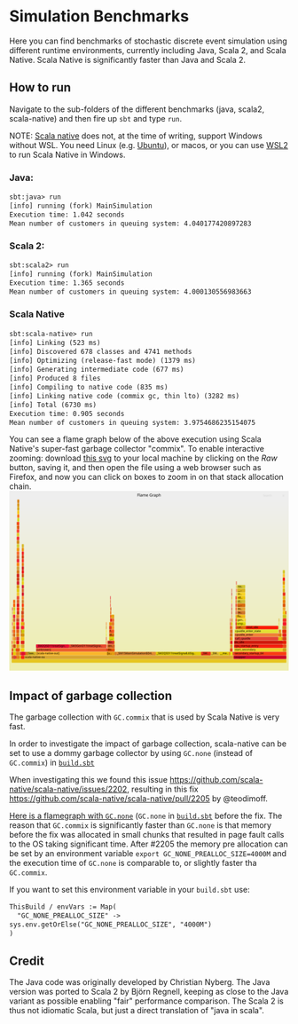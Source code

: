 # Simulation Benchmarks 

Here you can find benchmarks of stochastic discrete event simulation using different runtime environments, currently including Java, Scala 2, and Scala Native. Scala Native is significantly faster than Java and Scala 2.

## How to run 
Navigate to the sub-folders of the different benchmarks (java, scala2, scala-native) and then fire up `sbt` and type `run`.

NOTE: [Scala native](http://www.scala-native.org) does not, at the time of writing, support Windows without WSL. You need Linux (e.g. [Ubuntu](https://ubuntu.com/download/desktop)), or macos, or you can use [WSL2](https://docs.microsoft.com/en-us/windows/wsl/) to run Scala Native in Windows. 

### Java:
```
sbt:java> run
[info] running (fork) MainSimulation 
Execution time: 1.042 seconds
Mean number of customers in queuing system: 4.040177420897283
```
### Scala 2:
```
sbt:scala2> run
[info] running (fork) MainSimulation 
Execution time: 1.365 seconds
Mean number of customers in queuing system: 4.000130556983663
```
### Scala Native 
```
sbt:scala-native> run
[info] Linking (523 ms)
[info] Discovered 678 classes and 4741 methods
[info] Optimizing (release-fast mode) (1379 ms)
[info] Generating intermediate code (677 ms)
[info] Produced 8 files
[info] Compiling to native code (835 ms)
[info] Linking native code (commix gc, thin lto) (3282 ms)
[info] Total (6730 ms)
Execution time: 0.905 seconds
Mean number of customers in queuing system: 3.9754686235154075
```

You can see a flame graph below of the above execution using Scala Native's super-fast garbage collector "commix".
To enable interactive zooming: download [this svg](https://github.com/lunduniversity/scalades/blob/main/benchmark/scala-native/kernel-GC-commix.svg) to your local machine by clicking on the *Raw* button, saving it, and then open the file using a web browser such as Firefox, and now you can click on boxes to zoom in on that stack allocation chain. 
<img src="./scala-native/kernel-GC-commix.svg">

## Impact of garbage collection

The garbage collection with `GC.commix` that is used by Scala Native is very fast. 

In order to investigate the impact of garbage collection, scala-native can be set to use a dommy garbage collector by using `GC.none` (instead of `GC.commix`) in [`build.sbt`](https://github.com/lunduniversity/scalades/blob/main/benchmark/scala-native/build.sbt)

When investigating this we found this issue https://github.com/scala-native/scala-native/issues/2202, resulting in this fix https://github.com/scala-native/scala-native/pull/2205 by @teodimoff.

[Here is a flamegraph with `GC.none`](https://github.com/lunduniversity/scalades/blob/main/benchmark/scala-native/kernel-GC-none.svg) (`GC.none` in [`build.sbt`](./scala-native/build.sbt) before the fix. The reason that `GC.commix` is significantly faster than `GC.none` is that memory before the fix was allocated in small chunks that resulted in page fault calls to the OS taking significant time. After #2205 the memory pre allocation can be set by an environment variable `export GC_NONE_PREALLOC_SIZE=4000M` and the execution time of `GC.none` is comparable to, or slightly faster tha `GC.commix`. 

If you want to set this environment variable in your `build.sbt` use:
```
ThisBuild / envVars := Map(  
  "GC_NONE_PREALLOC_SIZE" -> sys.env.getOrElse("GC_NONE_PREALLOC_SIZE", "4000M")
)
```

## Credit

The Java code was originally developed by Christian Nyberg. The Java version was ported to Scala 2 by Björn Regnell, keeping as close to the Java variant as possible enabling "fair" performance comparison. The Scala 2 is thus not idiomatic Scala, but just a direct translation of "java in scala".

